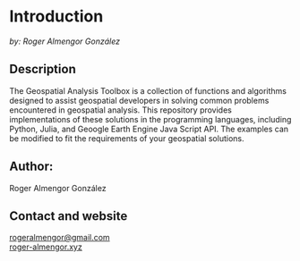 # Introduction 
<i>by: Roger Almengor González</i>
<br>

## Description
The Geospatial Analysis Toolbox is a collection of functions and algorithms designed to assist geospatial developers in solving common problems encountered in geospatial analysis. This repository provides implementations of these solutions in the programming languages, including Python, Julia, and Geoogle Earth Engine Java Script API. The examples can be modified to fit the requirements of your geospatial solutions.

## Author: 
Roger Almengor González

## Contact and website
rogeralmengor@gmail.com<br>
[roger-almengor.xyz](https://roger-almengor.xyz/)